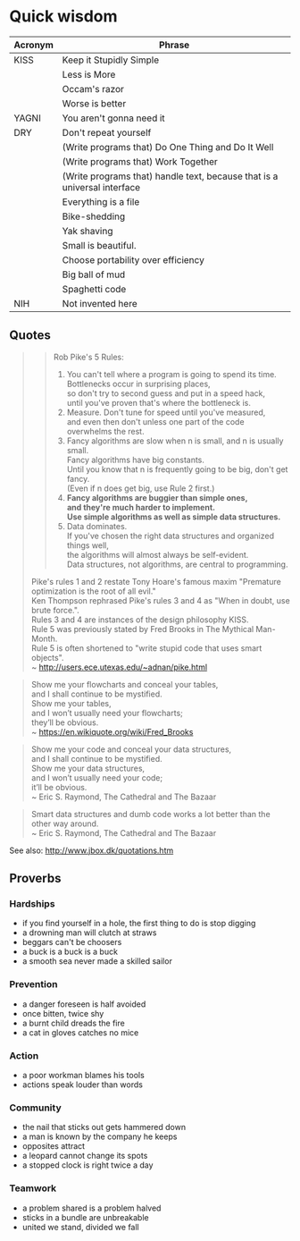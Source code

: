 # Quick wisdom

| Acronym | Phrase                  |
|---------|-------------------------|
| KISS    | Keep it Stupidly Simple |
|         | Less is More            |
|         | Occam's razor           |
|         | Worse is better         |
| YAGNI   | You aren't gonna need it |
| DRY     | Don't repeat yourself   |
|         | (Write programs that) Do One Thing and Do It Well |
|         | (Write programs that) Work Together |
|         | (Write programs that) handle text, because that is a universal interface |
|         | Everything is a file    |
|         | Bike-shedding           |
|         | Yak shaving             |
|         | Small is beautiful.
|         | Choose portability over efficiency |
|         | Big ball of mud          |
|         | Spaghetti code           |
| NIH     | Not invented here        |

## Quotes


>> Rob Pike's 5 Rules:
>> 1. You can't tell where a program is going to spend its time. \
>>    Bottlenecks occur in surprising places, \
>>    so don't try to second guess and put in a speed hack, \
>>    until you've proven that's where the bottleneck is. 
>> 2. Measure. Don't tune for speed until you've measured, \
>>    and even then don't unless one part of the code overwhelms the rest. 
>> 3. Fancy algorithms are slow when n is small, and n is usually small. \
>>    Fancy algorithms have big constants. \
>>    Until you know that n is frequently going to be big, don't get fancy. \
>>    (Even if n does get big, use Rule 2 first.) 
>> 4. **Fancy algorithms are buggier than simple ones, \
>>    and they're much harder to implement. \
>>    Use simple algorithms as well as simple data structures.** 
>> 5. Data dominates. \
>>    If you've chosen the right data structures and organized things well, \
>>    the algorithms will almost always be self-evident. \
>>    Data structures, not algorithms, are central to programming. 
> 
> Pike's rules 1 and 2 restate Tony Hoare's famous maxim "Premature optimization is the root of all evil." \
> Ken Thompson rephrased Pike's rules 3 and 4 as "When in doubt, use brute force.". \
> Rules 3 and 4 are instances of the design philosophy KISS. \
> Rule 5 was previously stated by Fred Brooks in The Mythical Man-Month. \
> Rule 5 is often shortened to "write stupid code that uses smart objects". \
> ~ http://users.ece.utexas.edu/~adnan/pike.html 

> Show me your flowcharts and conceal your tables, \
> and I shall continue to be mystified. \
> Show me your tables, \
> and I won’t usually need your flowcharts; \
> they’ll be obvious. \
> ~ https://en.wikiquote.org/wiki/Fred_Brooks

> Show me your code and conceal your data structures, \
> and I shall continue to be mystified. \
> Show me your data structures, \
> and I won’t usually need your code; \
> it’ll be obvious. \
> ~ Eric S. Raymond, The Cathedral and The Bazaar

> Smart data structures and dumb code works a lot better than the other way around. \
> ~ Eric S. Raymond, The Cathedral and The Bazaar

See also: http://www.jbox.dk/quotations.htm


## Proverbs

### Hardships
- if you find yourself in a hole, the first thing to do is stop digging
- a drowning man will clutch at straws
- beggars can't be choosers
- a buck is a buck is a buck
- a smooth sea never made a skilled sailor

### Prevention
- a danger foreseen is half avoided
- once bitten, twice shy
- a burnt child dreads the fire
- a cat in gloves catches no mice

### Action
- a poor workman blames his tools
- actions speak louder than words

### Community
- the nail that sticks out gets hammered down
- a man is known by the company he keeps
- opposites attract
- a leopard cannot change its spots
- a stopped clock is right twice a day

### Teamwork
- a problem shared is a problem halved
- sticks in a bundle are unbreakable
- united we stand, divided we fall





